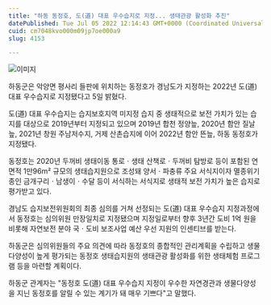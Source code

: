 ```yaml
---
title: "하동 동정호, 도(道) 대표 우수습지로 지정... 생태관광 활성화 추진"
datePublished: Tue Jul 05 2022 12:14:43 GMT+0000 (Coordinated Universal Time)
cuid: cm7048kvo000m09jp7oe000a9
slug: 4153

---
```



![이미지](https://cdn.hashnode.com/res/hashnode/image/upload/v1739256203878/671da60b-366a-4519-b4ae-3665141cea6b.jpeg)

하동군은 악양면 평사리 들판에 위치하는 동정호가 경남도가 지정하는 2022년 도(道) 대표 우수습지로 지정됐다고 5일 밝혔다.

도(道) 대표 우수습지는 습지보호지역 미지정 습지 중 생태적으로 보전 가치가 있는 습지를 대상으로 2019년부터 지정되고 있으며 2019년 합천 정양늪, 2020년 함안 질날늪, 2021년 창원 주남저수지, 거제 산촌습지에 이어 2022년 함안 뜬늪, 하동 동정호가 지정됐다.

동정호는 2020년 두꺼비 생태이동 통로ㆍ생태 산책로ㆍ두꺼비 탐방로 등이 포함된 연면적 1만96m² 규모의 생태습지원으로 조성돼 양서ㆍ파충류 주요 서식지이자 멸종위기종인 금개구리ㆍ남생이ㆍ수달 등이 서식하는 서식지로 생태적 보전 가치가 높은 습지로 평가받고 있다.

경남도 습지보전위원회의 최종 심의를 거쳐 선정되는 도(道) 대표 우수습지 지정과정에서 동정호는 심의위원 만장일치로 지정됐으며 지정일로부터 향후 3년간 도비 1억 원을 비롯해 자연보전 분야 국ㆍ도비 보조사업 예산 우선 지원의 인센티브를 받는다.

하동군은 심의위원들의 주요 의견에 따라 동정호의 종합적인 관리계획을 수립하고 생물다양성이 높게 평가되는 동정호 생태습지원의 생태관광 활성화를 위한 생태체험 프로그램 등을 마련할 계획이다.

하동군 관계자는 "동정호 도(道) 대표 우수습지 지정이 우수한 자연경관과 생물다양성을 지닌 동정호를 알릴 수 있는 계기가 돼 매우 기쁘다"고 말했다.